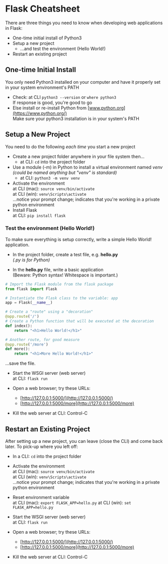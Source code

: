 # Flask Cheatsheet

There are three things you need to know when developing web applications in Flask:

- One-time initial install of Python3
- Setup a new project
  - ...and test the environment (Hello World!)
- Restart an existing project

## One-time Initial Install

You only need Python3 installed on your computer and have it properly set in your system environment's PATH

- Check: at CLI `python3 --version` or `where python3`<br>If response is good, you're good to go
- Else install or re-install Python from [www.python.org](https://www.python.org/)<br>Make sure your python3 installation is in your system's PATH

## Setup a New Project

You need to do the following *each time* you start a new project

- Create a new project folder anywhere in your file system then...
  - at CLI: `cd` into the project folder
- Use a module (-m) in Python to install a virtual environment named *venv*<br>*(could be named anything but "venv" is standard)*
  - at CLI: `python3 -m venv venv`
- Activate the environment<br>at CLI (mac): `source venv/bin/activate`<br>
  at CLI (win): `venv\Scripts\activate`<br>
  ...notice your prompt change; indicates that you're working in a private python environment 
- Install Flask<br>
  at CLI: `pip install flask`

### Test the environment (Hello World!)

To make sure everything is setup correctly, write a simple Hello World! application.

- In the project folder, create a test file, e.g. **hello.py**<br>*(.py is for Python)*

- In the **hello.py** file, write a basic application<br>(Beware: Python syntax! Whitespace is important.)

```python
# Import the Flask module from the flask package
from flask import Flask

# Instantiate the Flask class to the variable: app
app = Flask(__name__)

# Create a "route" using a "decoration"
@app.route('/')
# Create a Python function that will be executed at the decoration
def index():
	return "<h1>Hello World!</h1>"

# Another route, for good measure
@app.route('/more')
def more():
	return "<h1>More Hello World!</h1>"
```

...save the file.

- Start the WSGI server (web server)<br>
  at CLI: `flask run`

- Open a web browser; try​ these URLs:
  - [http://127.0.0.1:5000/](http://127.0.0.1:5000/)
  - [http://127.0.0.1:5000/more](http://127.0.0.1:5000/more)
- Kill the web server
  at CLI: Control-C

## Restart an Existing Project

After setting up a new project, you can leave (close the CLI) and come back later.  To pick-up where you left off:

- In a CLI: `cd` into the project folder
- Activate the environment<br>at CLI (mac): `source venv/bin/activate`<br>
  at CLI (win): `venv\Scripts\activate`<br>
  ...notice your prompt change; indicates that you're working in a private python environment
- Reset environment variable<br>
  at CLI (mac): `export FLASK_APP=hello.py`
  at CLI (win): `set FLASK_APP=hello.py`

- Start the WSGI server (web server)<br>
  at CLI: `flask run`

- Open a web browser; try​ these URLs:
  - [http://127.0.0.1:5000/](http://127.0.0.1:5000/)
  - [http://127.0.0.1:5000/more](http://127.0.0.1:5000/more)
- Kill the web server
  at CLI: Control-C